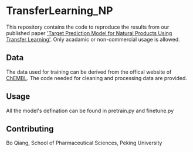 # TransferLearning_NP

This repository contains the code to reproduce the results from our published paper ['Target Prediction Model for Natural Products Using Transfer Learning'](https://www.mdpi.com/1422-0067/22/9/4632). Only acadamic or non-commercial usage is allowed.

## Data

The data used for training can be derived from the offical website of [ChEMBL](https://www.ebi.ac.uk/chembl/). The code needed for cleaning and processing data are provided.

## Usage

All the model's defination can be found in pretrain.py and finetune.py

## Contributing
Bo Qiang, School of Pharmaceutical Sciences, Peking University


